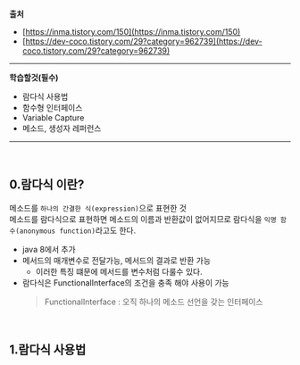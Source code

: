 **출처**
- [https://inma.tistory.com/150](https://inma.tistory.com/150)
- [https://dev-coco.tistory.com/29?category=962739](https://dev-coco.tistory.com/29?category=962739)

---

**학습할것(필수)**

- 람다식 사용법
- 함수형 인터페이스
- Variable Capture
- 메소드, 생성자 레퍼런스

---
<br>

## 0.람다식 이란?
메소드를 `하나의 간결한 식(expression)`으로 표현한 것 <br>
메소드를 람다식으로 표현하면 메소드의 이름과 반환값이 없어지므로 람다식을 `익명 함수(anonymous function)`라고도 한다.

- java 8에서 추가 
- 메서드의 매개변수로 전달가능, 메서드의 결과로 반환 가능
  - 이러한 특징 떄문에 메서드를 변수처럼 다룰수 있다.
- 람다식은 FunctionalInterface의 조건을 충족 해야 사용이 가능
  > FunctionalInterface : 오직 하나의 메소드 선언을 갖는 인터페이스

<br>

## 1.람다식 사용법

